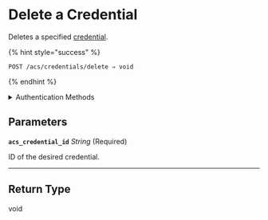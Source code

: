 # Delete a Credential

Deletes a specified [credential](../../../capability-guides/access-systems/managing-credentials.md).

{% hint style="success" %}
```
POST /acs/credentials/delete ⇒ void
```
{% endhint %}

<details>

<summary>Authentication Methods</summary>

- API key
- Personal access token
  <br>Must also include the `seam-workspace` header in the request.
</details>

## Parameters

**`acs_credential_id`** *String* (Required)

ID of the desired credential.

---


## Return Type

void
